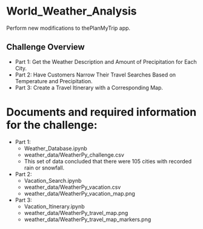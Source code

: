 # World_Weather_Analysis
Perform new modifications to thePlanMyTrip app.

## Challenge Overview
- Part 1: Get the Weather Description and Amount of Precipitation for Each City.
- Part 2: Have Customers Narrow Their Travel Searches Based on Temperature and Precipitation.
- Part 3: Create a Travel Itinerary with a Corresponding Map.

# Documents and required information for the challenge:
- Part 1:
    - Weather_Database.ipynb
    - weather_data/WeatherPy_challenge.csv
    - This set of data concluded that there were 105 cities with recorded rain or snowfall.
- Part 2:
    - Vacation_Search.ipynb
    - weather_data/WeatherPy_vacation.csv
    - weather_data/WeatherPy_vacation_map.png
- Part 3:
    - Vacation_Itinerary.ipynb
    - weather_data/WeatherPy_travel_map.png
    - weather_data/WeatherPy_travel_map_markers.png